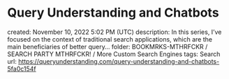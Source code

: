 # Query Understanding and Chatbots

created: November 10, 2022 5:02 PM (UTC)
description: In this series, I’ve focused on the context of traditional search applications, which are the main beneficiaries of better query…
folder: BOOKMRKS-MTHRFCKR / SEARCH PARTY MTHRFCKR! / More Custom Search Engines
tags: Search
url: https://queryunderstanding.com/query-understanding-and-chatbots-5fa0c154f